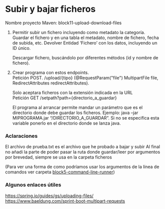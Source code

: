 # Subir y bajar ficheros
Nombre proyecto Maven: block11-upload-download-files
1. Permitir subir un fichero incluyendo como metadato la categoría. Guardar el fichero y en una tabla el metadato, nombre de fichero, fecha de subida, etc. Devolver Entidad ‘Fichero’ con los datos, incluyendo un ID único.  

   Descargar fichero, buscándolo por diferentes métodos (id y nombre de fichero).  

2. Crear programa con estos endpoints.  
   Petición POST. /upload/{tipo} (@RequestParam("file") MultipartFile file,
   RedirectAttributes redirectAttributes).  

   Solo aceptara ficheros con la extensión indicada en la URL  
   Petición GET /setpath?path={directorio_a_guardar}    

   El programa al arrancar permite mandar un parámetro que es el directorio donde debe guardar los ficheros. Ejemplo: java –jar MIPROGRAMA.jar “/DIRECTORIO_A_GUARDAR”. Si no se especifica esta variable ponerlo en el directorio donde se lanza java.  


### Aclaraciones
El archivo de prueba.txt es el archivo que he probado a bajar y subir
Al final no añadi la parte de poder pasar la ruta donde guardar/leer por argumentos por brevedad, siempre se usa en la carpeta ficheros

(Para ver una forma de como podríamos usar los argumentos de la línea de comandos ver carpeta [block5-command-line-runner](../block5-command-line-runner/))

### Algunos enlaces útiles
https://spring.io/guides/gs/uploading-files/  
https://www.baeldung.com/sprint-boot-multipart-requests